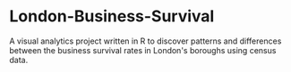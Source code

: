 # London-Business-Survival
A visual analytics project written in R to discover patterns and differences between the business survival rates in London's boroughs using census data.
